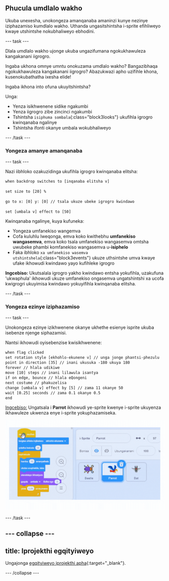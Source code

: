 ## Phucula umdlalo wakho

Ukuba unexesha, unokongeza amanqanaba amaninzi kunye nezinye iziphazamiso kumdlalo wakho. Uthanda ungasitshintsha i-sprite efihliweyo kwaye utshintshe nokubhaliweyo ebhodini.

--- task ---

Dlala umdlalo wakho ujonge ukuba ungazifumana ngokukhawuleza kangakanani iigrogro.

Ingaba ukhona omnye umntu onokuzama umdlalo wakho? Bangazibhaqa ngokukhawuleza kangakanani iigrogro? Abazukwazi apho uzifihle khona, kusenokubathatha ixesha elide!

Ingaba ikhona into ofuna ukuyitshintsha?

Unga:
- Yenza isikhwenene sidike ngakumbi
- Yenza iigrogro zibe zincinci ngakumbi
- Tshintsha `isiphuma sombala`{:class="block3looks"} ukufihla igrogro kwinqanaba ngalinye
- Tshintsha ifonti okanye umbala wokubhaliweyo

--- /task ---

### Yongeza amanye amanqanaba

--- task ---

Nazi iibhloko ozakuzidinga ukufihla igrogro kwinqanaba elitsha:

```blocks3
when backdrop switches to [inqanaba elitsha v]

set size to [20] %

go to x: [0] y: [0] // tsala ukuze ubeke igrogro kwindawo

set [umbala v] effect to [50]
```

Kwinqanaba ngalinye, kuya kufuneka:
- Yongeza umfanekiso wangemva
- Cofa kuluhlu lweqonga, emva koko kwithebhu **umfanekiso wangasemva**, emva koko tsala umfanekiso wangasemva omtsha uwubeke phambi komfanekiso wangasemva u-**isiphelo**
- Faka ibhloko `xa umfanekiso wasemva utshintshela`{:class="block3events"} ukuze uthsintshe umva kwaye ufake ikhowudi kwindawo yayo kufihleke igrogro

**Ingcebiso:** Ukutsalala igrogro yakho kwindawo entsha yokufihla, uzakufuna 'ukwaphula' ikhowudi ukuze umfanekiso ongasemva ungatshintshi xa ucofa kwigrogri ukuyimisa kwindawo yokuyifihla kwinqanaba elitsha.

--- /task ---

### Yongeza ezinye iziphazamiso

--- task ---

Unokongeza ezinye izikhwenene okanye ukhethe esienye isprite ukuba isebenze njenge siphazamisi.

Nantsi ikhowudi oyisebenzise kwisikhwenene:

```blocks3
when flag clicked
set rotation style [ekhohlo-ekunene v] // unga jonge phantsi-phezulu
point in direction [35] // inani ukusuka -180 ukuya 180
forever // hlala udikiwe
move [10] steps // inani lilawula isantya
if on edge, bounce // hlala eQongeni
next costume // phakuzelisa
change [umbala v] effect by [5] // zama 11 okanye 50
wait [0.25] seconds // zama 0.1 okanye 0.5
end
```

[Ingcebiso:](https://scratch.mit.edu/projects/1236322817/) Ungatsala i **Parrot** ikhowudi ye-sprite kwenye i-sprite ukuyenza ikhawuleze ukwenza enye i-sprite yokuphazamiseka.

![Tsala ikhowudi ukusuka kwindawo yekhowudi ukuyise kwesinye isprite kuluhlu lwezisprite.](images/drag-parrot-code.gif)

--- /task ---

--- collapse ---
---
title: Iprojekthi egqityiweyo
---

Ungajonga [egqityiweyo iprojekthi apha](https://scratch.mit.edu/projects/1236322817/){:target="_blank"}.

--- /collapse ---